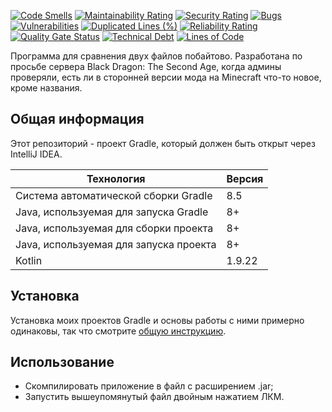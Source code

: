 [![Code Smells](https://sonarcloud.io/api/project_badges/measure?project=Hummel009_File-Comparator&metric=code_smells)](https://sonarcloud.io/summary/overall?id=Hummel009_File-Comparator)
[![Maintainability Rating](https://sonarcloud.io/api/project_badges/measure?project=Hummel009_File-Comparator&metric=sqale_rating)](https://sonarcloud.io/summary/overall?id=Hummel009_File-Comparator)
[![Security Rating](https://sonarcloud.io/api/project_badges/measure?project=Hummel009_File-Comparator&metric=security_rating)](https://sonarcloud.io/summary/overall?id=Hummel009_File-Comparator)
[![Bugs](https://sonarcloud.io/api/project_badges/measure?project=Hummel009_File-Comparator&metric=bugs)](https://sonarcloud.io/summary/overall?id=Hummel009_File-Comparator)
[![Vulnerabilities](https://sonarcloud.io/api/project_badges/measure?project=Hummel009_File-Comparator&metric=vulnerabilities)](https://sonarcloud.io/summary/overall?id=Hummel009_File-Comparator)
[![Duplicated Lines (%)](https://sonarcloud.io/api/project_badges/measure?project=Hummel009_File-Comparator&metric=duplicated_lines_density)](https://sonarcloud.io/summary/overall?id=Hummel009_File-Comparator)
[![Reliability Rating](https://sonarcloud.io/api/project_badges/measure?project=Hummel009_File-Comparator&metric=reliability_rating)](https://sonarcloud.io/summary/overall?id=Hummel009_File-Comparator)
[![Quality Gate Status](https://sonarcloud.io/api/project_badges/measure?project=Hummel009_File-Comparator&metric=alert_status)](https://sonarcloud.io/summary/overall?id=Hummel009_File-Comparator)
[![Technical Debt](https://sonarcloud.io/api/project_badges/measure?project=Hummel009_File-Comparator&metric=sqale_index)](https://sonarcloud.io/summary/overall?id=Hummel009_File-Comparator)
[![Lines of Code](https://sonarcloud.io/api/project_badges/measure?project=Hummel009_File-Comparator&metric=ncloc)](https://sonarcloud.io/summary/overall?id=Hummel009_File-Comparator)

Программа для сравнения двух файлов побайтово. Разработана по просьбе сервера Black Dragon: The Second Age, когда админы проверяли, есть ли в сторонней версии мода на Minecraft что-то новое, кроме названия.

## Общая информация

Этот репозиторий - проект Gradle, который должен быть открыт через IntelliJ IDEA.

| Технология                             | Версия |
|----------------------------------------|--------|
| Система автоматической сборки Gradle   | 8.5    |
| Java, используемая для запуска Gradle  | 8+     |
| Java, используемая для сборки проекта  | 8+     |
| Java, используемая для запуска проекта | 8+     |
| Kotlin                                 | 1.9.22 |

## Установка

Установка моих проектов Gradle и основы работы с ними примерно одинаковы, так что
смотрите [общую инструкцию](https://github.com/Hummel009/The-Rings-of-Power#readme).

## Использование

* Скомпилировать приложение в файл с расширением .jar;
* Запустить вышеупомянутый файл двойным нажатием ЛКМ.
